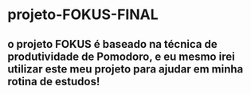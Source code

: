 # projeto-FOKUS-FINAL
## o projeto FOKUS é baseado na técnica de produtividade de Pomodoro, e eu mesmo irei utilizar este meu projeto para ajudar em minha rotina de estudos!
